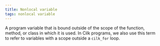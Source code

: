 ```yaml
---
title: Nonlocal variable
tags: nonlocal variable
---
```

A program variable that is bound outside
of the scope of the function, method, or
class in which it is used. In Cilk
programs, we also use this term to refer
to variables with a scope outside a
`cilk_for` loop.